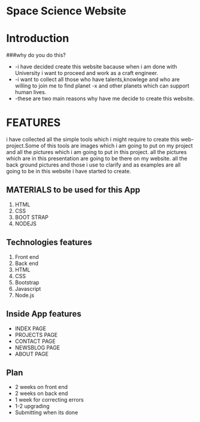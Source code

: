 # Space Science Website


# Introduction
###why do you do this?

* -i have decided create this website bacause when i am done with University i want to proceed and work as a craft engineer.
* -i want to collect all those who have talents,knowlege and who are willing to join me to find planet -x and other planets which can support human lives.
* -these are two main reasons why have me decide to create this website.


# FEATURES
i have collected all the simple tools which i might require to create this web-project.Some of this tools are images which i am going to put on my project and all the pictures which i am going to put in this project.
all the pictures which are in this presentation are going to be there on  my website.
all the back ground pictures and those i use to clarify and as examples are all going to be in this website i have started to create.

##  MATERIALS to be used for this App
1. HTML
2. CSS
3. BOOT STRAP
4. NODEJS

## Technologies features
1. Front end
2. Back end
3. HTML
4. CSS
5. Bootstrap
6. Javascript
7. Node.js



## Inside App features
* INDEX PAGE
* PROJECTS PAGE
* CONTACT PAGE
* NEWSBLOG PAGE
* ABOUT PAGE

## Plan 
* 2 weeks on front end 
* 2 weeks on back end 
* 1 week for correcting errors
* 1-2 upgrading
* Submitting when its done
